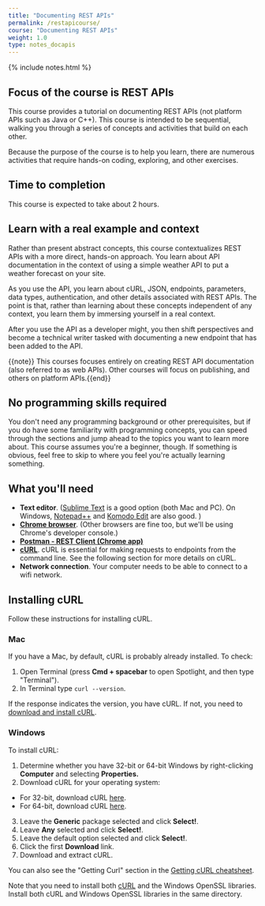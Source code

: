 ```yaml
---
title: "Documenting REST APIs"
permalink: /restapicourse/
course: "Documenting REST APIs"
weight: 1.0
type: notes_docapis
---
```

{% include notes.html %}

## Focus of the course is REST APIs
This course provides a tutorial on documenting REST APIs (not platform APIs such as Java or C++). This course is intended to be sequential, walking you through a series of concepts and activities that build on each other. 

Because the purpose of the course is to help you learn, there are numerous activities that require hands-on coding, exploring, and other exercises.

## Time to completion

This course is expected to take about 2 hours.

## Learn with a real example and context

Rather than present abstract concepts, this course contextualizes REST APIs with a more direct, hands-on approach. You learn about API documentation in the context of using a simple weather API to put a weather forecast on your site. 

As you use the API, you learn about cURL, JSON, endpoints, parameters, data types, authentication, and other details associated with REST APIs. The point is that, rather than learning about these concepts independent of any context, you learn them by immersing yourself in a real context.

After you use the API as a developer might, you then shift perspectives and become a technical writer tasked with documenting a new endpoint that has been added to the API.

{{note}} This courses focuses entirely on creating REST API documentation (also referred to as web APIs). Other courses will focus on publishing, and others on platform APIs.{{end}}

## No programming skills required

You don't need any programming background or other prerequisites, but if you do have some familiarity with programming concepts, you can speed through the sections and jump ahead to the topics you want to learn more about. This course assumes you're a beginner, though. If something is obvious, feel free to skip to where you feel you're actually learning something.

## What you'll need

* **Text editor**. ([Sublime Text](http://www.sublimetext.com/) is a good option (both Mac and PC). On Windows, [Notepad++](https://notepad-plus-plus.org/) and [Komodo Edit](http://komodoide.com/komodo-edit/) are also good. )
* **[Chrome browser](http://www.google.com/chrome/)**. (Other browsers are fine too, but we'll be using Chrome's developer console.)
* **[Postman - REST Client (Chrome app)](https://chrome.google.com/webstore/detail/postman-rest-client/fdmmgilgnpjigdojojpjoooidkmcomcm?hl=en)**
* **[cURL](http://curl.haxx.se/)**. cURL is essential for making requests to endpoints from the command line.  See the following section for more details on cURL.
* **Network connection**. Your computer needs to be able to connect to a wifi network.

## Installing cURL 

Follow these instructions for installing cURL.

### Mac
If you have a Mac, by default, cURL is probably already installed. To check:

1. Open Terminal (press **Cmd + spacebar** to open Spotlight, and then type "Terminal"). 
2. In Terminal type `curl --version`. 

If the response indicates the version, you have cURL. If not, you need to [download and install cURL](http://curl.haxx.se/).

### Windows

To install cURL:

1. Determine whether you have 32-bit or 64-bit Windows by right-clicking **Computer** and selecting **Properties.**
2. Download cURL for your operating system:
 * For 32-bit, download cURL [here](http://curl.haxx.se/dlwiz/?type=bin&os=Win32).
 * For 64-bit, download cURL [here](http://curl.haxx.se/dlwiz/?type=bin&os=Win64).
3. Leave the **Generic** package selected and click **Select!**.
4. Leave **Any** selected and click **Select!**.
5. Leave the default option selected and click **Select!**.
6. Click the first **Download** link.
7. Download and extract cURL.

You can also see the "Getting Curl" section in the [Getting cURL cheatsheet](http://www.cantoni.org/2012/01/10/curl-cheat-sheet).

Note that you need to install both [cURL](http://curl.haxx.se/) and the Windows OpenSSL libraries. Install both cURL and Windows OpenSSL libraries in the same directory.



